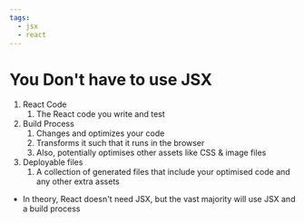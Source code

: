 ```yaml
---
tags:
  - jsx
  - react
---
```

# You Don't have to use JSX
1. React Code
	1. The React code you write and test
2. Build Process
	1. Changes and optimizes your code
	2. Transforms it such that it runs in the browser
	3. Also, potentially optimises other assets like CSS & image files
3. Deployable files
	1. A collection of generated files that include your optimised code and any other extra assets

* In theory, React doesn't need JSX, but the vast majority will use JSX and a build process
